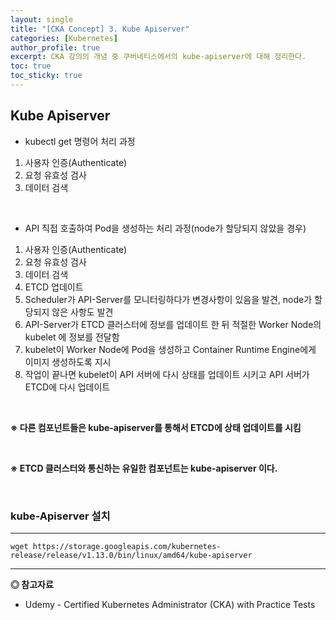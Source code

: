```yaml
---
layout: single
title: "[CKA Concept] 3. Kube Apiserver"
categories: [Kubernetes]
author_profile: true
excerpt: CKA 강의의 개념 중 쿠버네티스에서의 kube-apiserver에 대해 정리한다. 
toc: true
toc_sticky: true
---
```


## Kube Apiserver

- kubectl get 명령어 처리 과정
1. 사용자 인증(Authenticate)
2. 요청 유효성 검사
3. 데이터 검색

<br>

- API 직접 호출하여 Pod을 생성하는 처리 과정(node가 할당되지 않았을 경우)
1. 사용자 인증(Authenticate)
2. 요청 유효성 검사
3. 데이터 검색
4. ETCD 업데이트
5. Scheduler가 API-Server를 모니터링하다가 변경사항이 있음을 발견, node가 할당되지 않은 사항도 발견
6. API-Server가 ETCD 클러스터에 정보를 업데이트 한 뒤 적절한 Worker Node의 kubelet 에 정보를 전달함
7. kubelet이 Worker Node에 Pod을 생성하고 Container Runtime Engine에게 이미지 생성하도록 지시
8. 작업이 끝나면 kubelet이 API 서버에 다시 상태를 업데이트 시키고 API 서버가 ETCD에 다시 업데이트

<br>

**※ 다른 컴포넌트들은 kube-apiserver를 통해서 ETCD에 상태 업데이트를 시킴**

<br>

**※ ETCD 클러스터와 통신하는 유일한 컴포넌트는 kube-apiserver 이다.**

<br>

### kube-Apiserver 설치
------------------
```shell
wget https://storage.googleapis.com/kubernetes-release/release/v1.13.0/bin/linux/amd64/kube-apiserver
```


------------------
**◎ 참고자료**
- Udemy - Certified Kubernetes Administrator (CKA) with Practice Tests

